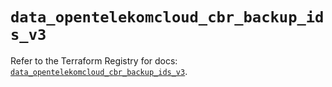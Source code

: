 # `data_opentelekomcloud_cbr_backup_ids_v3`

Refer to the Terraform Registry for docs: [`data_opentelekomcloud_cbr_backup_ids_v3`](https://registry.terraform.io/providers/opentelekomcloud/opentelekomcloud/1.36.8/docs/data-sources/cbr_backup_ids_v3).
